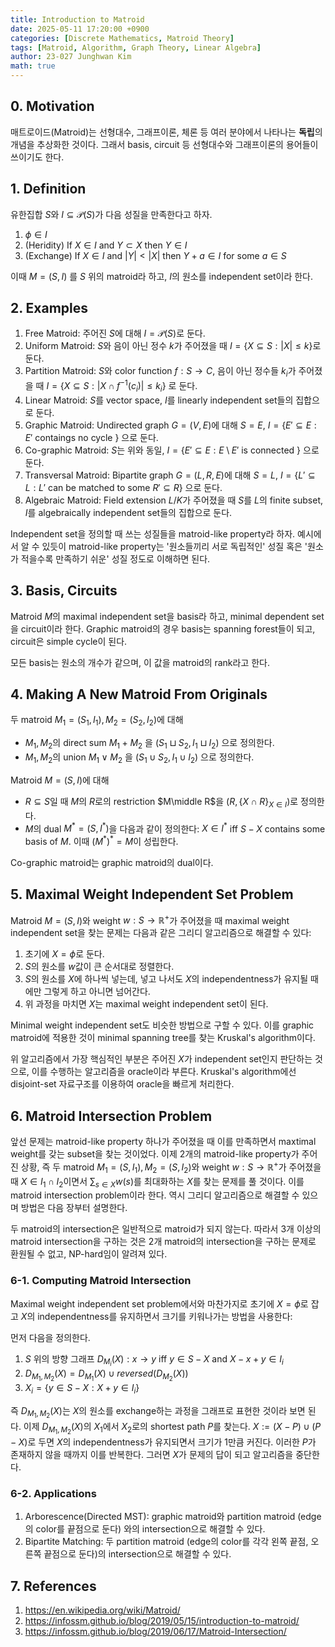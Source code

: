 ```yaml
---
title: Introduction to Matroid
date: 2025-05-11 17:20:00 +0900
categories: [Discrete Mathematics, Matroid Theory]
tags: [Matroid, Algorithm, Graph Theory, Linear Algebra]
author: 23-027 Junghwan Kim
math: true
---
```


## 0. Motivation
매트로이드(Matroid)는 선형대수, 그래프이론, 체론 등 여러 분야에서 나타나는 **독립**의 개념을 추상화한 것이다. 그래서 basis, circuit 등 선형대수와 그래프이론의 용어들이 쓰이기도 한다.
 
## 1. Definition
유한집합 $S$와 $I\subseteq \mathcal{P} (S)$가 다음 성질을 만족한다고 하자.
1. $\phi\in I$
2. (Heridity) If $X\in I$ and $Y\subset X$ then $Y\in I$
3. (Exchange) If $X\in I$ and $\left\vert Y\right\vert < \left\vert X\right\vert$ then $Y+a\in I$ for some $a\in S$ 

이때 $M=(S,I)$ 를 $S$ 위의 matroid라 하고, $I$의 원소를 independent set이라 한다.

## 2. Examples
1. Free Matroid: 주어진 $S$에 대해 $I=\mathcal{P}(S)$로 둔다.
2. Uniform Matroid: $S$와 음이 아닌 정수 $k$가 주어졌을 때 $I=\{X\subseteq S:\left\vert X\right\vert\le k\}$로 둔다.
3. Partition Matroid: $S$와 color function $f: S\rightarrow C$, 음이 아닌 정수들 $k_i$가 주어졌을 때 $I = \{X\subseteq S: \left\vert X\cap f^{-1}(c_i)\right\vert\le k_i\}$ 로 둔다.
4. Linear Matroid: $S$를 vector space, $I$를 linearly independent set들의 집합으로 둔다.
5. Graphic Matroid: Undirected graph $G=(V,E)$에 대해 $S=E$, $I=\{E'\subseteq E:E'\text{ contaings no cycle }\}$ 으로 둔다.
6. Co-graphic Matroid: $S$는 위와 동일, $I=\{E'\subseteq E:E\setminus E' \text{ is connected }\}$ 으로 둔다.
7. Transversal Matroid: Bipartite graph $G=(L,R,E)$에 대해 $S=L$, $I=\{L'\subseteq L:L'\text{ can be matched to some }R'\subseteq R\}$ 으로 둔다.
8. Algebraic Matroid: Field extension $L/K$가 주어졌을 때 $S$를 $L$의 finite subset, $I$를 algebraically independent set들의 집합으로 둔다.

Independent set을 정의할 때 쓰는 성질들을 matroid-like property라 하자. 예시에서 알 수 있듯이 matroid-like property는 '원소들끼리 서로 독립적인' 성질 혹은 '원소가 적을수록 만족하기 쉬운' 성질 정도로 이해하면 된다.

## 3. Basis, Circuits
Matroid $M$의 maximal independent set을 basis라 하고, minimal dependent set을 circuit이라 한다. Graphic matroid의 경우 basis는 spanning forest들이 되고, circuit은 simple cycle이 된다.

모든 basis는 원소의 개수가 같으며, 이 값을 matroid의 rank라고 한다.

## 4. Making A New Matroid From Originals
두 matroid $M_1=(S_1,I_1), M_2=(S_2,I_2)$에 대해 
- $M_1,M_2$의 direct sum $M_1+M_2$ 을 $(S_1\sqcup S_2, I_1\sqcup I_2)$ 으로 정의한다.
- $M_1, M_2$의 union $M_1\lor M_2$ 을 $(S_1\cup S_2, I_1\cup I_2)$ 으로 정의한다.

Matroid $M=(S,I)$에 대해 
- $R\subseteq S$일 때 $M$의 $R$로의 restriction $M\middle R$을 $(R, \{X\cap R\}_{X\in I})$로 정의한다.
- $M$의 dual $M^{* }=(S,I^{* })$을 다음과 같이 정의한다: $X\in I^{* }$ iff $S-X$ contains some basis of $M$. 이때 $(M^{* })^{* }=M$이 성립한다. 

Co-graphic matroid는 graphic matroid의 dual이다. 

## 5. Maximal Weight Independent Set Problem
Matroid $M=(S,I)$와 weight $w: S\rightarrow\mathbb{R}^{+}$가 주어졌을 때 maximal weight independent set을 찾는 문제는 다음과 같은 그리디 알고리즘으로 해결할 수 있다: 

1. 초기에 $X=\phi$로 둔다. 
2. $S$의 원소를 $w$값이 큰 순서대로 정렬한다.
3. $S$의 원소를 $X$에 하나씩 넣는데, 넣고 나서도 $X$의 independentness가 유지될 때에만 그렇게 하고 아니면 넘어간다. 
4. 위 과정을 마치면 $X$는 maximal weight independent set이 된다. 

Minimal weight independent set도 비슷한 방법으로 구할 수 있다. 이를 graphic matroid에 적용한 것이 minimal spanning tree를 찾는 Kruskal's algorithm이다.

위 알고리즘에서 가장 핵심적인 부분은 주어진 $X$가 independent set인지 판단하는 것으로, 이를 수행하는 알고리즘을 oracle이라 부른다. Kruskal's algorithm에선 disjoint-set 자료구조를 이용하여 oracle을 빠르게 처리한다.

## 6. Matroid Intersection Problem
앞선 문제는 matroid-like property 하나가 주어졌을 때 이를 만족하면서 maxtimal weight를 갖는 subset을 찾는 것이었다. 이제 2개의 matroid-like property가 주어진 상황, 즉 두 matroid $M_1=(S,I_1), M_2=(S,I_2)$와 weight $w:S\rightarrow\mathbb{R}^{+}$가 주어졌을 때 $X\in I_1\cap I_2$이면서 $\sum_{s\in X} w(s)$를 최대화하는 $X$를 찾는 문제를 풀 것이다. 이를 matroid intersection problem이라 한다. 역시 그리디 알고리즘으로 해결할 수 있으며 방법은 다음 장부터 설명한다.

두 matroid의 intersection은 일반적으로 matroid가 되지 않는다. 따라서 3개 이상의 matroid intersection을 구하는 것은 2개 matroid의 intersection을 구하는 문제로 환원될 수 없고, NP-hard임이 알려져 있다.

### 6-1. Computing Matroid Intersection
Maximal weight independent set problem에서와 마찬가지로 초기에 $X=\phi$로 잡고 $X$의 independentness를 유지하면서 크기를 키워나가는 방법을 사용한다:

먼저 다음을 정의한다.
1.  $S$ 위의 방향 그래프 $D_{M_i}(X): x\rightarrow y$ iff $y\in S-X$ and $X-x+y\in I_i$ 
2. $D_{M_1,M_2}(X) = D_{M_1}(X)\cup reversed(D_{M_2}(X))$
3. $X_i=\{y \in S-X: X+y\in I_i\}$

즉 $D_{M_1,M_2}(X)$는 $X$의 원소를 exchange하는 과정을 그래프로 표현한 것이라 보면 된다. 이제 $D_{M_1,M_2}(X)$의 $X_1$에서 $X_2$로의 shortest path $P$를 찾는다. $X:= (X-P)\cup(P-X)$로 두면 $X$의 independentness가 유지되면서 크기가 1만큼 커진다. 이러한 $P$가 존재하지 않을 때까지 이를 반복한다. 그러면 $X$가 문제의 답이 되고 알고리즘을 중단한다.

### 6-2. Applications
1. Arborescence(Directed MST): graphic matroid와 partition matroid (edge의 color를 끝점으로 둔다) 와의 intersection으로 해결할 수 있다.
2. Bipartite Matching: 두 partition matroid (edge의 color를 각각 왼쪽 끝점, 오른쪽 끝점으로 둔다)의 intersection으로 해결할 수 있다.

## 7. References
1. https://en.wikipedia.org/wiki/Matroid/ 
2. https://infossm.github.io/blog/2019/05/15/introduction-to-matroid/
3. https://infossm.github.io/blog/2019/06/17/Matroid-Intersection/

